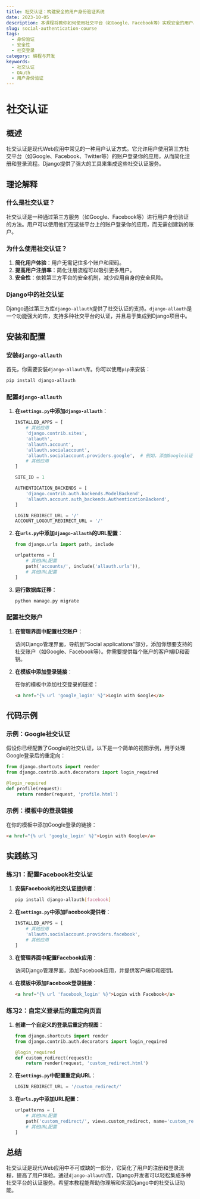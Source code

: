 ```yaml
---
title: 社交认证：构建安全的用户身份验证系统
date: 2023-10-05
description: 本课程将教你如何使用社交平台（如Google、Facebook等）实现安全的用户身份验证，提升用户体验和安全性。
slug: social-authentication-course
tags:
  - 身份验证
  - 安全性
  - 社交登录
category: 编程与开发
keywords:
  - 社交认证
  - OAuth
  - 用户身份验证
---
```


# 社交认证

## 概述

社交认证是现代Web应用中常见的一种用户认证方式。它允许用户使用第三方社交平台（如Google、Facebook、Twitter等）的账户登录你的应用，从而简化注册和登录流程。Django提供了强大的工具来集成这些社交认证服务。

## 理论解释

### 什么是社交认证？

社交认证是一种通过第三方服务（如Google、Facebook等）进行用户身份验证的方法。用户可以使用他们在这些平台上的账户登录你的应用，而无需创建新的账户。

### 为什么使用社交认证？

1. **简化用户体验**：用户无需记住多个账户和密码。
2. **提高用户注册率**：简化注册流程可以吸引更多用户。
3. **安全性**：依赖第三方平台的安全机制，减少应用自身的安全风险。

### Django中的社交认证

Django通过第三方库`django-allauth`提供了社交认证的支持。`django-allauth`是一个功能强大的库，支持多种社交平台的认证，并且易于集成到Django项目中。

## 安装和配置

### 安装`django-allauth`

首先，你需要安装`django-allauth`库。你可以使用`pip`来安装：

```bash
pip install django-allauth
```

### 配置`django-allauth`

1. **在`settings.py`中添加`django-allauth`**：

    ```python
    INSTALLED_APPS = [
        # 其他应用
        'django.contrib.sites',
        'allauth',
        'allauth.account',
        'allauth.socialaccount',
        'allauth.socialaccount.providers.google',  # 例如，添加Google认证
        # 其他应用
    ]

    SITE_ID = 1

    AUTHENTICATION_BACKENDS = [
        'django.contrib.auth.backends.ModelBackend',
        'allauth.account.auth_backends.AuthenticationBackend',
    ]

    LOGIN_REDIRECT_URL = '/'
    ACCOUNT_LOGOUT_REDIRECT_URL = '/'
    ```

2. **在`urls.py`中添加`django-allauth`的URL配置**：

    ```python
    from django.urls import path, include

    urlpatterns = [
        # 其他URL配置
        path('accounts/', include('allauth.urls')),
        # 其他URL配置
    ]
    ```

3. **运行数据库迁移**：

    ```bash
    python manage.py migrate
    ```

### 配置社交账户

1. **在管理界面中配置社交账户**：

    访问Django管理界面，导航到“Social applications”部分，添加你想要支持的社交账户（如Google、Facebook等）。你需要提供每个账户的客户端ID和密钥。

2. **在模板中添加登录链接**：

    在你的模板中添加社交登录的链接：

    ```html
    <a href="{% url 'google_login' %}">Login with Google</a>
    ```

## 代码示例

### 示例：Google社交认证

假设你已经配置了Google的社交认证，以下是一个简单的视图示例，用于处理Google登录后的重定向：

```python
from django.shortcuts import render
from django.contrib.auth.decorators import login_required

@login_required
def profile(request):
    return render(request, 'profile.html')
```

### 示例：模板中的登录链接

在你的模板中添加Google登录的链接：

```html
<a href="{% url 'google_login' %}">Login with Google</a>
```

## 实践练习

### 练习1：配置Facebook社交认证

1. **安装Facebook的社交认证提供者**：

    ```bash
    pip install django-allauth[facebook]
    ```

2. **在`settings.py`中添加Facebook提供者**：

    ```python
    INSTALLED_APPS = [
        # 其他应用
        'allauth.socialaccount.providers.facebook',
        # 其他应用
    ]
    ```

3. **在管理界面中配置Facebook应用**：

    访问Django管理界面，添加Facebook应用，并提供客户端ID和密钥。

4. **在模板中添加Facebook登录链接**：

    ```html
    <a href="{% url 'facebook_login' %}">Login with Facebook</a>
    ```

### 练习2：自定义登录后的重定向页面

1. **创建一个自定义的登录后重定向视图**：

    ```python
    from django.shortcuts import render
    from django.contrib.auth.decorators import login_required

    @login_required
    def custom_redirect(request):
        return render(request, 'custom_redirect.html')
    ```

2. **在`settings.py`中配置重定向URL**：

    ```python
    LOGIN_REDIRECT_URL = '/custom_redirect/'
    ```

3. **在`urls.py`中添加URL配置**：

    ```python
    urlpatterns = [
        # 其他URL配置
        path('custom_redirect/', views.custom_redirect, name='custom_redirect'),
        # 其他URL配置
    ]
    ```

## 总结

社交认证是现代Web应用中不可或缺的一部分，它简化了用户的注册和登录流程，提高了用户体验。通过`django-allauth`库，Django开发者可以轻松集成多种社交平台的认证服务。希望本教程能帮助你理解和实现Django中的社交认证功能。